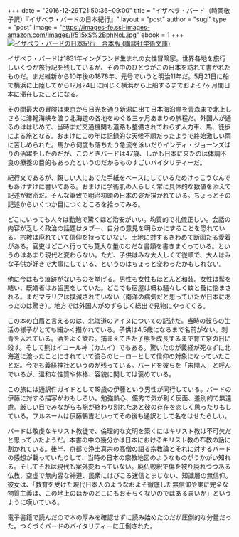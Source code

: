 +++
date = "2016-12-29T21:50:36+09:00"
title = "イザベラ・バード（時岡敬子訳）『イザベラ・バードの日本紀行』"
layout = "post"
author = "sugi"
type = "post"
image = "https://images-fe.ssl-images-amazon.com/images/I/515xS%2BphNoL.jpg"
ebook = 1
+++
<a href="http://www.amazon.co.jp/exec/obidos/ASIN/B00NOTKTIW/chezsugi-22/ref=nosim/" name="amazletlink" target="_blank"><img src="https://images-fe.ssl-images-amazon.com/images/I/515xS%2BphNoL.jpg" alt="イザベラ・バードの日本紀行　合本版 (講談社学術文庫)" class="alignleft"  /></a>

イザベラ・バードは1831年イングランド生まれの女性冒険家。世界各地を旅行しいくつか旅行記を残しているが、その中のひとつがこの日本を訪れて書かれたものだ。まだ維新から10年後の1878年、元号でいうと明治11年だ。5月21日に船で横浜に上陸してから12月24日に同じく横浜から上船するまでおよそ7ヶ月間日本に滞在したことになる。

その間最大の冒険は東京から日光を通り新潟に出て日本海沿岸を青森まで北上しさらに津軽海峡を渡り北海道の各地をめぐる三ヶ月あまりの旅程だ。外国人が通るのははじめて、当時まだ交通機関も道路も整備されておらず人力車、馬、徒歩による旅となる。おまけにこの年は記録的な天候不順だったようで終始激しい雨に苦しめられた。馬から何度も落ちたり急流を泳いだりインディ・ジョーンズばりの活躍をしたのだが、このときバードは47歳、しかも日本に来たのは体調不良の療養の目的もあったというのだからものすごいバイタリティーだ。

紀行文であるが、親しい人にあてた手紙をベースにしているためけっこうなんでもあけすけに書いてある。おまけに学術肌の人らしく常に具体的な数値を添えて記述が緻密だ。そんな筆致で明治初頭の日本の姿が描かれている。ちょっとその記述からいくつか目につくところを拾ってみる。

どこにいっても人々は勤勉で驚くほど治安がいい。均質的で礼儀正しい。会話の内容が乏しく政治の話題はタブー、自分の意見を明らかにすることを恐れている。宗教は廃れていて信仰を持っていない。土地に対するきわめて断固たる愛着がある。官吏はどこへ行っても莫大な量のむだな書類を書きまくっている。というのはあまり現代と変わらない。ただ、子供はみな大人しくて従順で、大人はみな子供が好きで大事にしている、というのはちょっと変わったかもしれない。

他に今はもう痕跡がないものを挙げる。男性も女性もほとんど和装。女性は髷を結い、既婚者はお歯黒をしていた。どこでも宿屋は概ね騒々しく蚊と蚤に悩まされる。まだマラリアは撲滅されていない（南洋の病気だと思っていたが日本にあったのは驚き）。地方では外国人がめずらしく総出で見物にやってくる。

この本の白眉と言えるのは、北海道のアイヌについての記述だ。当時の彼らの生活の様子がとても細かく描かれている。子供は4,5歳になるまで名前がない。刺青を入れている。酒をよく飲む。捕まえてきた子熊を成長するまで育て祭の日に殺す。そして熊はイコール神（カムイ）でもある。驚いたのが義経が死なずに北海道に渡ったことにされていて彼らのヒーローとして信仰の対象になっていたことだ。今でも義経神社というのが残っている。バードを彼らを「未開人」と呼んでいるが、温和な性質や体格、容貌に関しては褒めている。

この旅には通訳件ガイドとして19歳の伊藤という男性が同行している。バードの伊藤に対する描写がおもしろい。勉強熱心、優秀で気が利く反面、差別的で無遠慮。厳しい目でみながらも旅が終わり別れたあと彼の存在を恋しく思ったりもしている。フルネームは伊藤鶴吉といってその後も通訳として名をはせたらしい。

バードは敬虔なキリスト教徒で、倫理的な文明を築くにはキリスト教は不可欠だと思っていたようだ。本書の中の幾分かは日本におけるキリスト教の布教の話に割かれている。後半、京都で浄土真宗の高僧の語る宗教論とそれに対するバードの感想が載っていたりして、当時の日本の宗教地図のようなものがうかがい知れる。そしてそれは現代も案外変わっていない。廃仏毀釈で傷を被り廃れつつある仏教、空虚で無内容な神道、民衆にはびこる迷信とまじない、知識層の無信仰。彼女は、「教育を受けた現代日本人のようなおよそ徹底した無信仰や実に完全な物質主義は、この地上のほかのどこにもおそらくないのではあるまいか」というように嘆いている。

電子書籍で読んだので本の厚みを確認せずに読み始めたのだが圧倒的な分量だった。つくづくバードのバイタリティーに圧倒された。
